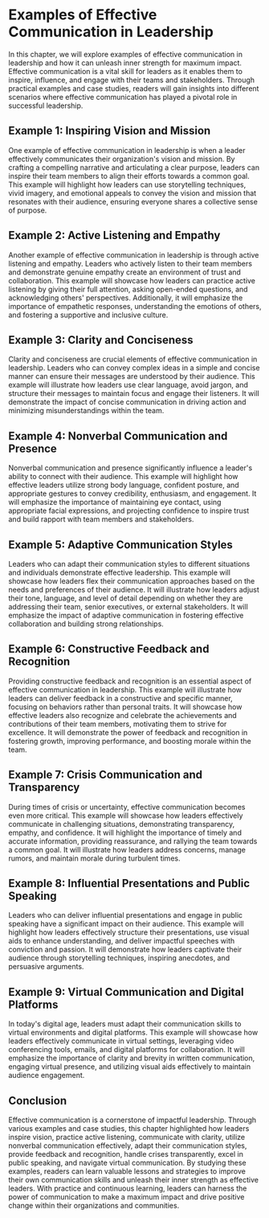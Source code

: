 Examples of Effective Communication in Leadership
==========================================================

In this chapter, we will explore examples of effective communication in leadership and how it can unleash inner strength for maximum impact. Effective communication is a vital skill for leaders as it enables them to inspire, influence, and engage with their teams and stakeholders. Through practical examples and case studies, readers will gain insights into different scenarios where effective communication has played a pivotal role in successful leadership.

**Example 1: Inspiring Vision and Mission**
-------------------------------------------

One example of effective communication in leadership is when a leader effectively communicates their organization's vision and mission. By crafting a compelling narrative and articulating a clear purpose, leaders can inspire their team members to align their efforts towards a common goal. This example will highlight how leaders can use storytelling techniques, vivid imagery, and emotional appeals to convey the vision and mission that resonates with their audience, ensuring everyone shares a collective sense of purpose.

**Example 2: Active Listening and Empathy**
-------------------------------------------

Another example of effective communication in leadership is through active listening and empathy. Leaders who actively listen to their team members and demonstrate genuine empathy create an environment of trust and collaboration. This example will showcase how leaders can practice active listening by giving their full attention, asking open-ended questions, and acknowledging others' perspectives. Additionally, it will emphasize the importance of empathetic responses, understanding the emotions of others, and fostering a supportive and inclusive culture.

**Example 3: Clarity and Conciseness**
--------------------------------------

Clarity and conciseness are crucial elements of effective communication in leadership. Leaders who can convey complex ideas in a simple and concise manner can ensure their messages are understood by their audience. This example will illustrate how leaders use clear language, avoid jargon, and structure their messages to maintain focus and engage their listeners. It will demonstrate the impact of concise communication in driving action and minimizing misunderstandings within the team.

**Example 4: Nonverbal Communication and Presence**
---------------------------------------------------

Nonverbal communication and presence significantly influence a leader's ability to connect with their audience. This example will highlight how effective leaders utilize strong body language, confident posture, and appropriate gestures to convey credibility, enthusiasm, and engagement. It will emphasize the importance of maintaining eye contact, using appropriate facial expressions, and projecting confidence to inspire trust and build rapport with team members and stakeholders.

**Example 5: Adaptive Communication Styles**
--------------------------------------------

Leaders who can adapt their communication styles to different situations and individuals demonstrate effective leadership. This example will showcase how leaders flex their communication approaches based on the needs and preferences of their audience. It will illustrate how leaders adjust their tone, language, and level of detail depending on whether they are addressing their team, senior executives, or external stakeholders. It will emphasize the impact of adaptive communication in fostering effective collaboration and building strong relationships.

**Example 6: Constructive Feedback and Recognition**
----------------------------------------------------

Providing constructive feedback and recognition is an essential aspect of effective communication in leadership. This example will illustrate how leaders can deliver feedback in a constructive and specific manner, focusing on behaviors rather than personal traits. It will showcase how effective leaders also recognize and celebrate the achievements and contributions of their team members, motivating them to strive for excellence. It will demonstrate the power of feedback and recognition in fostering growth, improving performance, and boosting morale within the team.

**Example 7: Crisis Communication and Transparency**
----------------------------------------------------

During times of crisis or uncertainty, effective communication becomes even more critical. This example will showcase how leaders effectively communicate in challenging situations, demonstrating transparency, empathy, and confidence. It will highlight the importance of timely and accurate information, providing reassurance, and rallying the team towards a common goal. It will illustrate how leaders address concerns, manage rumors, and maintain morale during turbulent times.

**Example 8: Influential Presentations and Public Speaking**
------------------------------------------------------------

Leaders who can deliver influential presentations and engage in public speaking have a significant impact on their audience. This example will highlight how leaders effectively structure their presentations, use visual aids to enhance understanding, and deliver impactful speeches with conviction and passion. It will demonstrate how leaders captivate their audience through storytelling techniques, inspiring anecdotes, and persuasive arguments.

**Example 9: Virtual Communication and Digital Platforms**
----------------------------------------------------------

In today's digital age, leaders must adapt their communication skills to virtual environments and digital platforms. This example will showcase how leaders effectively communicate in virtual settings, leveraging video conferencing tools, emails, and digital platforms for collaboration. It will emphasize the importance of clarity and brevity in written communication, engaging virtual presence, and utilizing visual aids effectively to maintain audience engagement.

**Conclusion**
--------------

Effective communication is a cornerstone of impactful leadership. Through various examples and case studies, this chapter highlighted how leaders inspire vision, practice active listening, communicate with clarity, utilize nonverbal communication effectively, adapt their communication styles, provide feedback and recognition, handle crises transparently, excel in public speaking, and navigate virtual communication. By studying these examples, readers can learn valuable lessons and strategies to improve their own communication skills and unleash their inner strength as effective leaders. With practice and continuous learning, leaders can harness the power of communication to make a maximum impact and drive positive change within their organizations and communities.

